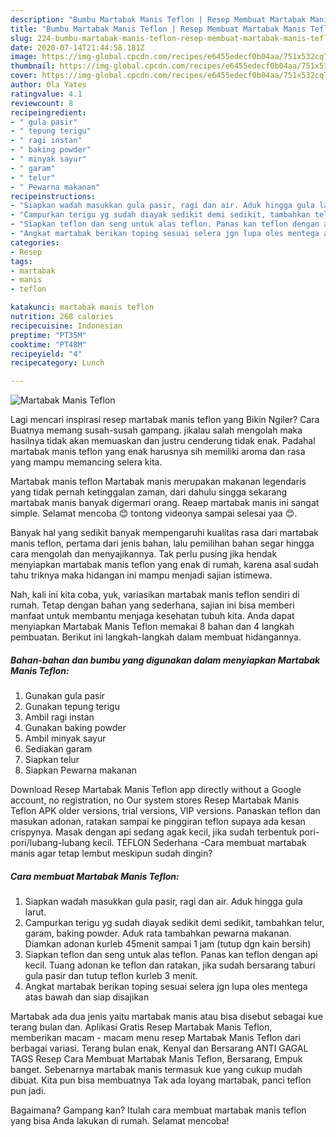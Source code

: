 ```yaml
---
description: "Bumbu Martabak Manis Teflon | Resep Membuat Martabak Manis Teflon Yang Enak Banget"
title: "Bumbu Martabak Manis Teflon | Resep Membuat Martabak Manis Teflon Yang Enak Banget"
slug: 224-bumbu-martabak-manis-teflon-resep-membuat-martabak-manis-teflon-yang-enak-banget
date: 2020-07-14T21:44:58.181Z
image: https://img-global.cpcdn.com/recipes/e6455edecf0b04aa/751x532cq70/martabak-manis-teflon-foto-resep-utama.jpg
thumbnail: https://img-global.cpcdn.com/recipes/e6455edecf0b04aa/751x532cq70/martabak-manis-teflon-foto-resep-utama.jpg
cover: https://img-global.cpcdn.com/recipes/e6455edecf0b04aa/751x532cq70/martabak-manis-teflon-foto-resep-utama.jpg
author: Ola Yates
ratingvalue: 4.1
reviewcount: 8
recipeingredient:
- " gula pasir"
- " tepung terigu"
- " ragi instan"
- " baking powder"
- " minyak sayur"
- " garam"
- " telur"
- " Pewarna makanan"
recipeinstructions:
- "Siapkan wadah masukkan gula pasir, ragi dan air. Aduk hingga gula larut."
- "Campurkan terigu yg sudah diayak sedikit demi sedikit, tambahkan telur, garam, baking powder. Aduk rata tambahkan pewarna makanan. Diamkan adonan kurleb 45menit sampai 1 jam (tutup dgn kain bersih)"
- "Siapkan teflon dan seng untuk alas teflon. Panas kan teflon dengan api kecil. Tuang adonan ke teflon dan ratakan, jika sudah bersarang taburi gula pasir dan tutup teflon kurleb 3 menit."
- "Angkat martabak berikan toping sesuai selera jgn lupa oles mentega atas bawah dan siap disajikan"
categories:
- Resep
tags:
- martabak
- manis
- teflon

katakunci: martabak manis teflon 
nutrition: 268 calories
recipecuisine: Indonesian
preptime: "PT35M"
cooktime: "PT48M"
recipeyield: "4"
recipecategory: Lunch

---
```



![Martabak Manis Teflon](https://img-global.cpcdn.com/recipes/e6455edecf0b04aa/751x532cq70/martabak-manis-teflon-foto-resep-utama.jpg)

Lagi mencari inspirasi resep martabak manis teflon yang Bikin Ngiler? Cara Buatnya memang susah-susah gampang. jikalau salah mengolah maka hasilnya tidak akan memuaskan dan justru cenderung tidak enak. Padahal martabak manis teflon yang enak harusnya sih memiliki aroma dan rasa yang mampu memancing selera kita.

Martabak manis teflon Martabak manis merupakan makanan legendaris yang tidak pernah ketinggalan zaman, dari dahulu singga sekarang martabak manis banyak digermari orang. Reaep martabak manis ini sangat simple. Selamat mencoba 😊 tontong videonya sampai selesai yaa 😊.

Banyak hal yang sedikit banyak mempengaruhi kualitas rasa dari martabak manis teflon, pertama dari jenis bahan, lalu pemilihan bahan segar hingga cara mengolah dan menyajikannya. Tak perlu pusing jika hendak menyiapkan martabak manis teflon yang enak di rumah, karena asal sudah tahu triknya maka hidangan ini mampu menjadi sajian istimewa.


Nah, kali ini kita coba, yuk, variasikan martabak manis teflon sendiri di rumah. Tetap dengan bahan yang sederhana, sajian ini bisa memberi manfaat untuk membantu menjaga kesehatan tubuh kita. Anda dapat menyiapkan Martabak Manis Teflon memakai 8 bahan dan 4 langkah pembuatan. Berikut ini langkah-langkah dalam membuat hidangannya.

<!--inarticleads1-->

##### Bahan-bahan dan bumbu yang digunakan dalam menyiapkan Martabak Manis Teflon:

1. Gunakan  gula pasir
1. Gunakan  tepung terigu
1. Ambil  ragi instan
1. Gunakan  baking powder
1. Ambil  minyak sayur
1. Sediakan  garam
1. Siapkan  telur
1. Siapkan  Pewarna makanan


Download Resep Martabak Manis Teflon app directly without a Google account, no registration, no Our system stores Resep Martabak Manis Teflon APK older versions, trial versions, VIP versions. Panaskan teflon dan masukan adonan, ratakan sampai ke pinggiran teflon supaya ada kesan crispynya. Masak dengan api sedang agak kecil, jika sudah terbentuk pori-pori/lubang-lubang kecil. TEFLON Sederhana -Cara membuat martabak manis agar tetap lembut meskipun sudah dingin? 

<!--inarticleads2-->

##### Cara membuat Martabak Manis Teflon:

1. Siapkan wadah masukkan gula pasir, ragi dan air. Aduk hingga gula larut.
1. Campurkan terigu yg sudah diayak sedikit demi sedikit, tambahkan telur, garam, baking powder. Aduk rata tambahkan pewarna makanan. Diamkan adonan kurleb 45menit sampai 1 jam (tutup dgn kain bersih)
1. Siapkan teflon dan seng untuk alas teflon. Panas kan teflon dengan api kecil. Tuang adonan ke teflon dan ratakan, jika sudah bersarang taburi gula pasir dan tutup teflon kurleb 3 menit.
1. Angkat martabak berikan toping sesuai selera jgn lupa oles mentega atas bawah dan siap disajikan


Martabak ada dua jenis yaitu martabak manis atau bisa disebut sebagai kue terang bulan dan. Aplikasi Gratis Resep Martabak Manis Teflon, memberikan macam - macam menu resep Martabak Manis Teflon dari berbagai variasi. Terang bulan enak, Kenyal dan Bersarang ANTI GAGAL TAGS Resep Cara Membuat Martabak Manis Teflon, Bersarang, Empuk banget. Sebenarnya martabak manis termasuk kue yang cukup mudah dibuat. Kita pun bisa membuatnya Tak ada loyang martabak, panci teflon pun jadi. 

Bagaimana? Gampang kan? Itulah cara membuat martabak manis teflon yang bisa Anda lakukan di rumah. Selamat mencoba!
